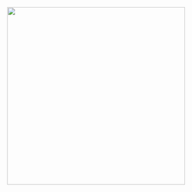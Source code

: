 
<img width="413" src="https://user-images.githubusercontent.com/23410589/197458760-5b86cd54-fc9c-49c5-a08d-37c0b6c370f5.png">
